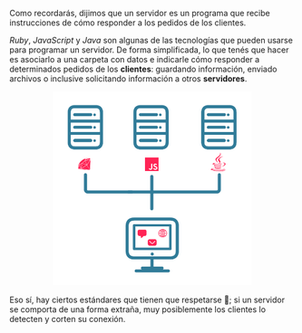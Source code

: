 Como recordarás, dijimos que un servidor es un programa que recibe instrucciones de cómo responder a los pedidos de los clientes.

_Ruby_, _JavaScript_ y _Java_ son algunas de las tecnologías que pueden usarse para programar un servidor. De forma simplificada, lo que tenés que hacer es asociarlo a una carpeta con datos e indicarle cómo responder a determinados pedidos de los **clientes**: guardando información, enviado archivos o inclusive solicitando información a otros **servidores**.

<center>
<img src="https://raw.githubusercontent.com/MumukiProject/mumuki-guia-text-aplicaciones-en-internet/master/images/ej5_2-01_1524152085830.png" alt="ej5_2-01_1524152085830.png" width="350px" height="auto">
</center>

Eso sí, hay ciertos estándares que tienen que respetarse :scroll:; si un servidor se comporta de una forma extraña, muy posiblemente los clientes lo detecten y corten su conexión.